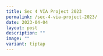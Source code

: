 ```yaml
---
title: Sec 4 VIA Project 2023
permalink: /sec-4-via-project-2023/
date: 2023-04-04
layout: post
description: ""
image: ""
variant: tiptap
---
```

